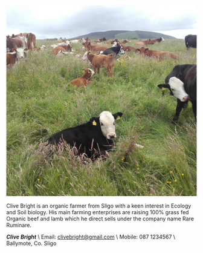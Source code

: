 ![Some Cows](/images/cowmeeting-square.jpg)

Clive Bright is an organic farmer from Sligo with a keen interest in Ecology and Soil biology. His main farming enterprises are raising 100% grass fed Organic beef and lamb which he direct sells under the company name Rare Ruminare.

***Clive Bright*** \\
Email: clivebright@gmail.com \\
Mobile: 087 1234567 \\
Ballymote, Co. Sligo

